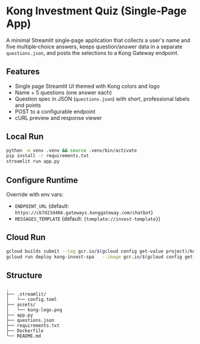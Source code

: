 # Kong Investment Quiz (Single‑Page App)

A minimal Streamlit single‑page application that collects a user's name and five multiple‑choice answers,
keeps question/answer data in a separate `questions.json`, and posts the selections to a Kong Gateway endpoint.

## Features

- Single page Streamlit UI themed with Kong colors and logo
- Name + 5 questions (one answer each)
- Question spec in JSON (`questions.json`) with short, professional labels and points
- POST to a configurable endpoint
- cURL preview and response viewer

## Local Run

```bash
python -m venv .venv && source .venv/bin/activate
pip install -r requirements.txt
streamlit run app.py
```

## Configure Runtime

Override with env vars:

- `ENDPOINT_URL` (default: `https://cb7d23d466.gateways.konggateway.com/chatbot`)
- `MESSAGES_TEMPLATE` (default: `{template://invest-template}`)

## Cloud Run

```bash
gcloud builds submit --tag gcr.io/$(gcloud config get-value project)/kong-invest-spa
gcloud run deploy kong-invest-spa   --image gcr.io/$(gcloud config get-value project)/kong-invest-spa   --region asia-southeast1   --platform managed   --allow-unauthenticated   --port 8080   --set-env-vars ENDPOINT_URL="https://cb7d23d466.gateways.konggateway.com/chatbot",MESSAGES_TEMPLATE="{template://invest-template}"
```

## Structure

```
.
├── .streamlit/
│   └── config.toml
├── assets/
│   └── kong-logo.png
├── app.py
├── questions.json
├── requirements.txt
├── Dockerfile
└── README.md
```
